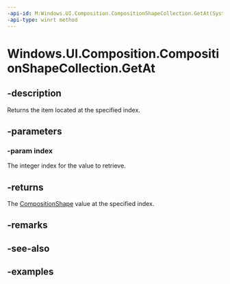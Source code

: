 ```yaml
---
-api-id: M:Windows.UI.Composition.CompositionShapeCollection.GetAt(System.UInt32)
-api-type: winrt method
---
```


<!-- Method syntax.
public CompositionShape CompositionShapeCollection.GetAt(UInt32 index)
-->

# Windows.UI.Composition.CompositionShapeCollection.GetAt

## -description

Returns the item located at the specified index.



## -parameters
### -param index

The integer index for the value to retrieve.

## -returns

The [CompositionShape](compositionshape.md) value at the specified index.

## -remarks

## -see-also

## -examples

